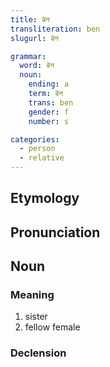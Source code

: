 ```yaml
---
title: बेन
transliteration: ben
slugurl: बेन

grammar: 
  word: बेन
  noun:
    ending: a
    term: बेन
    trans: ben
    gender: f
    number: s

categories: 
  - person
  - relative
---
```


## Etymology

## Pronunciation

## Noun
### Meaning
1. sister
2. fellow female

### Declension
<noun-decl :grammar="grammar"></noun-decl>